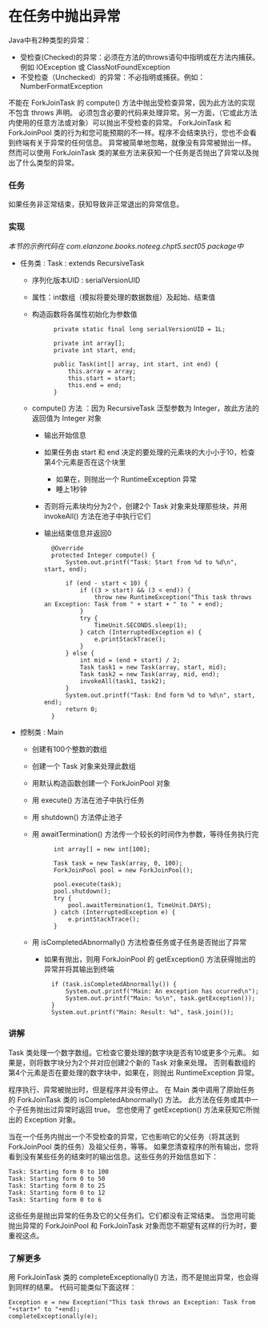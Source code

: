 在任务中抛出异常
====

Java中有2种类型的异常：

* 受检查(Checked)的异常：必须在方法的throws语句中指明或在方法内捕获。例如 IOException 或 ClassNotFoundException
* 不受检查（Unchecked）的异常：不必指明或捕获。例如：NumberFormatException


不能在 ForkJoinTask 的 compute() 方法中抛出受检查异常，因为此方法的实现不包含 throws 声明。
必须包含必要的代码来处理异常。另一方面，（它或此方法内使用的任意方法或对象）可以抛出不受检查的异常。
ForkJoinTask 和 ForkJoinPool 类的行为和您可能预期的不一样。程序不会结束执行，您也不会看到终端有关于异常的任何信息。
异常被简单地忽略，就像没有异常被抛出一样。
然而可以使用 ForkJoinTask 类的某些方法来获知一个任务是否抛出了异常以及抛出了什么类型的异常。


### 任务

如果任务非正常结束，获知导致非正常退出的异常信息。


### 实现

*本节的示例代码在 com.elanzone.books.noteeg.chpt5.sect05 package中*


* 任务类 : Task : extends RecursiveTask<Integer>
    * 序列化版本UID : serialVersionUID
    * 属性：int数组（模拟将要处理的数据数组）及起始、结束值
    * 构造函数将各属性初始化为参数值

                private static final long serialVersionUID = 1L;

                private int array[];
                private int start, end;

                public Task(int[] array, int start, int end) {
                    this.array = array;
                    this.start = start;
                    this.end = end;
                }

    * compute() 方法 ：因为 RecursiveTask 泛型参数为 Integer，故此方法的返回值为 Integer 对象
        * 输出开始信息
        * 如果任务由 start 和 end 决定的要处理的元素块的大小小于10，检查第4个元素是否在这个块里
            * 如果在，则抛出一个 RuntimeException 异常
            * 睡上1秒钟
        * 否则将元素块均分为2个，创建2个 Task 对象来处理那些块，并用 invokeAll() 方法在池子中执行它们
        * 输出结束信息并返回0

                @Override
                protected Integer compute() {
                    System.out.printf("Task: Start from %d to %d\n", start, end);

                    if (end - start < 10) {
                        if ((3 > start) && (3 < end)) {
                            throw new RuntimeException("This task throws an Exception: Task from " + start + " to " + end);
                        }
                        try {
                            TimeUnit.SECONDS.sleep(1);
                        } catch (InterruptedException e) {
                            e.printStackTrace();
                        }
                    } else {
                        int mid = (end + start) / 2;
                        Task task1 = new Task(array, start, mid);
                        Task task2 = new Task(array, mid, end);
                        invokeAll(task1, task2);
                    }
                    System.out.printf("Task: End form %d to %d\n", start, end);
                    return 0;
                }

* 控制类 : Main

    * 创建有100个整数的数组
    * 创建一个 Task 对象来处理此数组
    * 用默认构造函数创建一个 ForkJoinPool 对象
    * 用 execute() 方法在池子中执行任务
    * 用 shutdown() 方法停止池子
    * 用 awaitTermination() 方法传一个较长的时间作为参数，等待任务执行完

                int array[] = new int[100];

                Task task = new Task(array, 0, 100);
                ForkJoinPool pool = new ForkJoinPool();

                pool.execute(task);
                pool.shutdown();
                try {
                    pool.awaitTermination(1, TimeUnit.DAYS);
                } catch (InterruptedException e) {
                    e.printStackTrace();
                }

    * 用 isCompletedAbnormally() 方法检查任务或子任务是否抛出了异常
        * 如果有抛出，则用 ForkJoinPool 的 getException() 方法获得抛出的异常并将其输出到终端

                if (task.isCompletedAbnormally()) {
                    System.out.printf("Main: An exception has ocurred\n");
                    System.out.printf("Main: %s\n", task.getException());
                }
                System.out.printf("Main: Result: %d", task.join());


### 讲解

Task 类处理一个数字数组。它检查它要处理的数字块是否有10或更多个元素。
如果是，则将数字块分为2个并对应创建2个新的 Task 对象来处理。
否则看数组的第4个元素是否在要处理的数字块中，如果在，则抛出 RuntimeException 异常。

程序执行、异常被抛出时，但是程序并没有停止。
在 Main 类中调用了原始任务的 ForkJoinTask 类的 isCompletedAbnormally() 方法。
此方法在任务或其中一个子任务抛出过异常时返回 true。
您也使用了 getException() 方法来获知它所抛出的 Exception 对象。

当在一个任务内抛出一个不受检查的异常，它也影响它的父任务（将其送到 ForkJoinPool 类的任务）及祖父任务，等等。
如果您清查程序的所有输出，您将看到没有某些任务的结束时的输出信息。这些任务的开始信息如下：

    Task: Starting form 0 to 100
    Task: Starting form 0 to 50
    Task: Starting form 0 to 25
    Task: Starting form 0 to 12
    Task: Starting form 0 to 6

这些任务是抛出异常的任务及它的父任务们。它们都没有正常结束。
当您用可能抛出异常的 ForkJoinPool 和 ForkJoinTask 对象而您不期望有这样的行为时，要重视这点。


### 了解更多

用 ForkJoinTask 类的 completeExceptionally() 方法，而不是抛出异常，也会得到同样的结果。
代码可能类似下面这样：

    Exception e = new Exception("This task throws an Exception: Task from "+start+" to "+end);
    completeExceptionally(e);

